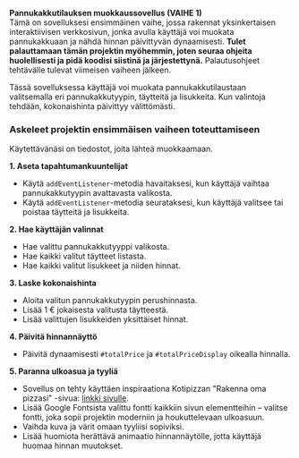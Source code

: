 **Pannukakkutilauksen muokkaussovellus (VAIHE 1)**  
Tämä on sovelluksesi ensimmäinen vaihe, jossa rakennat yksinkertaisen interaktiivisen verkkosivun, jonka avulla käyttäjä voi muokata pannukakkuaan ja nähdä hinnan päivittyvän dynaamisesti. **Tulet palauttamaan tämän projektin myöhemmin, joten seuraa ohjeita huolellisesti ja pidä koodisi siistinä ja järjestettynä.** Palautusohjeet tehtävälle tulevat viimeisen vaiheen jälkeen.

Tässä sovelluksessa käyttäjä voi muokata pannukakkutilaustaan valitsemalla eri pannukakkutyypin, täytteitä ja lisukkeita. Kun valintoja tehdään, kokonaishinta päivittyy välittömästi.

### Askeleet projektin ensimmäisen vaiheen toteuttamiseen

Käytettävänäsi on tiedostot, joita lähteä muokkaamaan.

**1. Aseta tapahtumankuuntelijat**

- Käytä `addEventListener`-metodia havaitaksesi, kun käyttäjä vaihtaa pannukakkutyypin avattavasta valikosta.
- Käytä `addEventListener`-metodia seurataksesi, kun käyttäjä valitsee tai poistaa täytteitä ja lisukkeita.

**2. Hae käyttäjän valinnat**

- Hae valittu pannukakkutyyppi valikosta.
- Hae kaikki valitut täytteet listasta.
- Hae kaikki valitut lisukkeet ja niiden hinnat.

**3. Laske kokonaishinta**

- Aloita valitun pannukakkutyypin perushinnasta.
- Lisää 1 € jokaisesta valitusta täytteestä.
- Lisää valittujen lisukkeiden yksittäiset hinnat.

**4. Päivitä hinnannäyttö**

- Päivitä dynaamisesti `#totalPrice` ja `#totalPriceDisplay` oikealla hinnalla.

**5. Paranna ulkoasua ja tyyliä**

- Sovellus on tehty käyttäen inspiraationa Kotipizzan "Rakenna oma pizzasi" -sivua: [linkki sivulle](https://www.kotipizza.fi/menu/perfetta).
- Lisää Google Fontsista valittu fontti kaikkiin sivun elementteihin – valitse fontti, joka sopii projektin moderniin ja houkuttelevaan ulkoasuun.
- Vaihda kuva ja värit omaan tyyliisi sopiviksi.
- Lisää huomiota herättävä animaatio hinnannäytölle, jotta käyttäjä huomaa hinnan muutokset.

